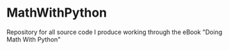 # MathWithPython
Repository for all source code I produce working through the eBook "Doing Math With Python"
